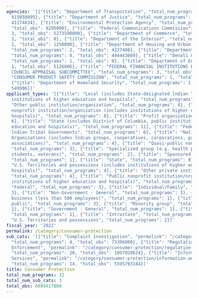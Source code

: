 ```yaml
---
agencies: '[{"title": "Department of Transportation", "total_num_programs": 6, "total_obs":
  915050095}, {"title": "Department of Justice", "total_num_programs": 3, "total_obs":
  41174834}, {"title": "Environmental Protection Agency", "total_num_programs": 1,
  "total_obs": 8295000}, {"title": "Federal Communications Commission", "total_num_programs":
  3, "total_obs": 5273500000}, {"title": "Department of Commerce", "total_num_programs":
  1, "total_obs": 0}, {"title": "Department of the Interior", "total_num_programs":
  1, "total_obs": 1250000}, {"title": "Department of Housing and Urban Development",
  "total_num_programs": 2, "total_obs": 4227408}, {"title": "Department of Agriculture",
  "total_num_programs": 8, "total_obs": 444443669}, {"title": "Denali Commission",
  "total_num_programs": 1, "total_obs": 0}, {"title": "Department of Energy", "total_num_programs":
  1, "total_obs": 5126806}, {"title": "FEDERAL FINANCIAL INSTITUTIONS EXAMINATION
  COUNCIL APPRAISAL SUBCOMMITTEE", "total_num_programs": 3, "total_obs": 0}, {"title":
  "CONSUMER PRODUCT SAFETY COMMISSION", "total_num_programs": 1, "total_obs": 2000000},
  {"title": "Department of Homeland Security", "total_num_programs": 1, "total_obs":
  549996}]'
applicant_types: '[{"title": "Local (includes State-designated lndian Tribes, excludes
  institutions of higher education and hospitals", "total_num_programs": 10}, {"title":
  "Other public institution/organization", "total_num_programs": 4}, {"title": "Private
  nonprofit institution/organization (includes institutions of higher education and
  hospitals)", "total_num_programs": 8}, {"title": "Profit organization", "total_num_programs":
  6}, {"title": "State (includes District of Columbia, public institutions of higher
  education and hospitals)", "total_num_programs": 11}, {"title": "Federally Recognized
  lndian Tribal Governments", "total_num_programs": 6}, {"title": "Native American
  Organizations (includes lndian groups, cooperatives, corporations, partnerships,
  associations)", "total_num_programs": 4}, {"title": "Quasi-public nonprofit institution/organization",
  "total_num_programs": 3}, {"title": "Specialized group (e.g. health professionals,
  students, veterans)", "total_num_programs": 2}, {"title": "Sponsored organization",
  "total_num_programs": 1}, {"title": "State", "total_num_programs": 9}, {"title":
  "U.S. Territories and possessions (includes institutions of higher education and
  hospitals)", "total_num_programs": 4}, {"title": "Other private institutions/organizations",
  "total_num_programs": 4}, {"title": "Public nonprofit institution/organization (includes
  institutions of higher education and hospitals)", "total_num_programs": 6}, {"title":
  "Federal", "total_num_programs": 3}, {"title": "Individual/Family", "total_num_programs":
  3}, {"title": "Non-Government - General", "total_num_programs": 3}, {"title": "Small
  business (less than 500 employees)", "total_num_programs": 1}, {"title": "Anyone/general
  public", "total_num_programs": 3}, {"title": "Minority group", "total_num_programs":
  1}, {"title": "Government - General", "total_num_programs": 1}, {"title": "Interstate",
  "total_num_programs": 1}, {"title": "Intrastate", "total_num_programs": 1}, {"title":
  "U.S. Territories and possessions", "total_num_programs": 2}]'
fiscal_year: '2022'
permalink: /category/consumer-protection
sub_cats: '[{"title": "Complaint Investigation", "permalink": "/category/consumer-protection/complaint-investigation",
  "total_num_programs": 4, "total_obs": 73396000}, {"title": "Regulation, Inspection,
  Enforcement", "permalink": "/category/consumer-protection/regulation--inspection--enforcement",
  "total_num_programs": 20, "total_obs": 1097020624}, {"title": "Information and Educational
  Services", "permalink": "/category/consumer-protection/information-and-educational-services",
  "total_num_programs": 14, "total_obs": 5595793184}]'
title: Consumer Protection
total_num_programs: 32
total_num_sub_cats: 3
total_obs: 6695617808
---
```

